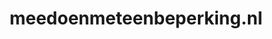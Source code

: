 ---
layout: post
title:  "meedoenmeteenbeperking.nl"
internal_url:  "/data/meedoenmeteenbeperking.nl.html"
categories: dutchgov
---